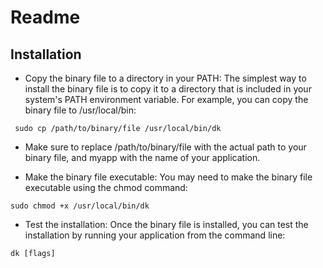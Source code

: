 # **Readme**
## Installation

* Copy the binary file to a directory in your PATH: The simplest way to install the binary file is to copy it to a directory that is included in your system's PATH environment variable. For example, you can copy the binary file to /usr/local/bin:

` sudo cp /path/to/binary/file /usr/local/bin/dk`

* Make sure to replace /path/to/binary/file with the actual path to your binary file, and myapp with the name of your application.

* Make the binary file executable: You may need to make the binary file executable using the chmod command:

` sudo chmod +x /usr/local/bin/dk `

* Test the installation: Once the binary file is installed, you can test the installation by running your application from the command line:

` dk [flags] `